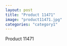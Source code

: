 ```yaml
---
layout: post
title: "Product 11471"
image: "product11471.jpg"
categories: "category1"
---
```

Product 11471
